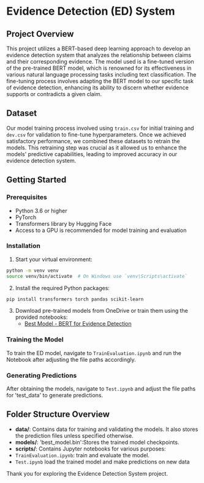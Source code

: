 # Evidence Detection (ED) System

## Project Overview
This project utilizes a BERT-based deep learning approach to develop an evidence detection system that analyzes the relationship between claims and their corresponding evidence. The model used is a fine-tuned version of the pre-trained BERT model, which is renowned for its effectiveness in various natural language processing tasks including text classification.
The fine-tuning process involves adapting the BERT model to our specific task of evidence detection, enhancing its ability to discern whether evidence supports or contradicts a given claim.

## Dataset
Our model training process involved using `train.csv` for initial training and `dev.csv` for validation to fine-tune hyperparameters. Once we achieved satisfactory performance, we combined these datasets to retrain the models. This retraining step was crucial as it allowed us to enhance the models' predictive capabilities, leading to improved accuracy in our evidence detection system.

## Getting Started

### Prerequisites
- Python 3.6 or higher
- PyTorch
- Transformers library by Hugging Face
- Access to a GPU is recommended for model training and evaluation

### Installation
1. Start your virtual environment:
```bash
python -m venv venv
source venv/bin/activate  # On Windows use `venv\Scripts\activate`
```

2. Install the required Python packages:
```bash 
pip install transformers torch pandas scikit-learn
```

3. Download pre-trained models from OneDrive or train them using the provided notebooks:
   - [Best Model - BERT for Evidence Detection]([https://livemanchesterac-my.sharepoint.com/:u:/r/personal/zhuoran_wang-2_student_manchester_ac_uk/Documents/best_model.bin?csf=1&web=1&e=ZSyjsH](https://livemanchesterac-my.sharepoint.com/:u:/g/personal/zhuoran_wang-2_student_manchester_ac_uk/EaSVcTouJQZJgY7RPBB9u2QB1M1QJD-rAyVTf1_P0CBnIg?e=BDx2SA))


### Training the Model
To train the ED model, navigate to `TrainEvaluation.ipynb` and run the Notebook after adjusting the file paths accordingly.

### Generating Predictions
After obtaining the models, navigate to `Test.ipynb` and adjust the file paths for 'test_data' to generate predictions.

## Folder Structure Overview
- **data/**: Contains data for training and validating the models. It also stores the prediction files unless specified otherwise.
- **models/**: 'best_model.bin':Stores the trained model checkpoints.
- **scripts/**: Contains Jupyter notebooks for various purposes:
 -  `TrainEvaluation.ipynb`: train and evaluate the model.
 - `Test.ipynb` load the trained model and make predictions on new data

Thank you for exploring the Evidence Detection System project.
